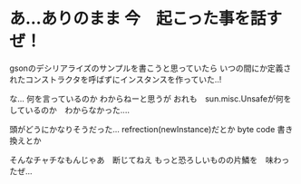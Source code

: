 # あ…ありのまま 今　起こった事を話すぜ！

gsonのデシリアライズのサンプルを書こうと思っていたら
いつの間にか定義されたコンストラクタを呼ばずにインスタンスを作っていた..!

な... 何を言っているのか わからねーと思うが
おれも　sun.misc.Unsafeが何をしているのか　わからなかった....

頭がどうにかなりそうだった...
refrection(newInstance)だとか
byte code 書き換えとか

そんなチャチなもんじゃあ　断じてねえ
もっと恐ろしいものの片鱗を　味わったぜ...
